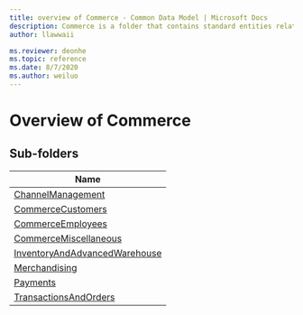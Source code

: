 ```yaml
---
title: overview of Commerce - Common Data Model | Microsoft Docs
description: Commerce is a folder that contains standard entities related to the Common Data Model.
author: llawwaii

ms.reviewer: deonhe
ms.topic: reference
ms.date: 8/7/2020
ms.author: weiluo
---
```


# Overview of Commerce


## Sub-folders

|Name|
|---|
|[ChannelManagement](ChannelManagement/overview.md)|
|[CommerceCustomers](CommerceCustomers/overview.md)|
|[CommerceEmployees](CommerceEmployees/overview.md)|
|[CommerceMiscellaneous](CommerceMiscellaneous/overview.md)|
|[InventoryAndAdvancedWarehouse](InventoryAndAdvancedWarehouse/overview.md)|
|[Merchandising](Merchandising/overview.md)|
|[Payments](Payments/overview.md)|
|[TransactionsAndOrders](TransactionsAndOrders/overview.md)|



